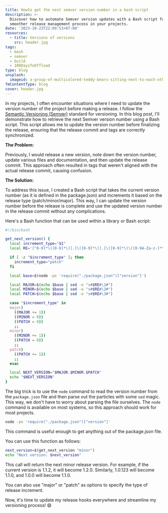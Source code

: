 ```yaml
---
title: Howto get the next semver version number in a bash script
description: >-
  Discover how to automate Semver version updates with a Bash script for a
  smoother release management process in your projects.
date: '2023-10-23T22:09:53+07:00'
resources:
  - title: Versions of versions
    src: header.jpg
tags:
  - bash
  - semver
  - build
  - 100DaysToOffload
type: blog
unsplash:
  imageid: a-group-of-multicolored-teddy-bears-sitting-next-to-each-other-z7EthZ7gYL4
fmContentType: blog
cover: header.jpg
---
```


In my projects, I often encounter situations where I need to update the version number of the project before making a release. I follow the [Semantic Versioning (Semver)](https://semver.org/) standard for versioning. In this blog post, I'll demonstrate how to retrieve the next Semver version number using a Bash script. This script allows me to update the version number before finalizing the release, ensuring that the release commit and tags are correctly synchronized.

**The Problem:**

Previously, I would release a new version, note down the version number, update various files and documentation, and then update the release commit. This approach often resulted in tags that weren't aligned with the actual release commit, causing confusion.

**The Solution:**

To address this issue, I created a Bash script that takes the current version number (as it is defined in the package.json) and increments it based on the release type (patch/minor/major). This way, I can update the version number before the release is complete and use the updated version number in the release commit without any complications.

Here's a Bash function that can be used within a library or Bash script:

```bash
#!/bin/bash

get_next_version() {
  local increment_type="$1"
  local RE='[^0-9]*\([0-9]*\)[.]\([0-9]*\)[.]\([0-9]*\)\([0-9A-Za-z-]*\)'

  if [ -z "$increment_type" ]; then
    increment_type="patch"
  fi

  local base=$(node -pe 'require("./package.json")["version"]')

  local MAJOR=$(echo $base | sed -e "s#$RE#\1#")
  local MINOR=$(echo $base | sed -e "s#$RE#\2#")
  local PATCH=$(echo $base | sed -e "s#$RE#\3#")

  case "$increment_type" in
  major)
    ((MAJOR += 1))
    ((MINOR = 0))
    ((PATCH = 0))
    ;;
  minor)
    ((MINOR += 1))
    ((PATCH = 0))
    ;;
  patch)
    ((PATCH += 1))
    ;;
  esac

  local NEXT_VERSION="$MAJOR.$MINOR.$PATCH"
  echo "$NEXT_VERSION"
}
```

The big trick is to use the `node` command to read the version number from the `package.json` file and then parse out the particles with some `sed` magic. This way, we don't have to worry about parsing the file ourselves. The `node` command is available on most systems, so this approach should work for most projects.

```bash
node -pe 'require("./package.json")["version"]'
```

This command is useful enough to get anything out of the package.json file.

You can use this function as follows:

```bash
next_version=$(get_next_version "minor")
echo "Next version: $next_version"
```

This call will return the next minor release version. For example, if the current version is 1.1.2, it will become 1.2.0. Similarly, 1.0.123 will become 1.1.0, and 1.0.0 will become 1.1.0.

You can also use "major" or "patch" as options to specify the type of release increment.

Now, it's time to update my release hooks everywhere and streamline my versioning process! 😄
